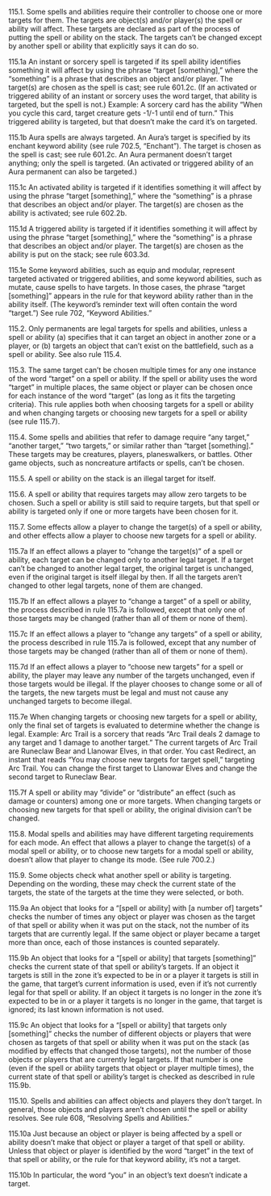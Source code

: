 115.1. Some spells and abilities require their controller to choose one or more targets for them. The targets are object(s) and/or player(s) the spell or ability will affect. These targets are declared as part of the process of putting the spell or ability on the stack. The targets can’t be changed except by another spell or ability that explicitly says it can do so.

115.1a An instant or sorcery spell is targeted if its spell ability identifies something it will affect by using the phrase “target [something],” where the “something” is a phrase that describes an object and/or player. The target(s) are chosen as the spell is cast; see rule 601.2c. (If an activated or triggered ability of an instant or sorcery uses the word target, that ability is targeted, but the spell is not.)
Example: A sorcery card has the ability “When you cycle this card, target creature gets -1/-1 until end of turn.” This triggered ability is targeted, but that doesn’t make the card it’s on targeted.

115.1b Aura spells are always targeted. An Aura’s target is specified by its enchant keyword ability (see rule 702.5, “Enchant”). The target is chosen as the spell is cast; see rule 601.2c. An Aura permanent doesn’t target anything; only the spell is targeted. (An activated or triggered ability of an Aura permanent can also be targeted.)

115.1c An activated ability is targeted if it identifies something it will affect by using the phrase “target [something],” where the “something” is a phrase that describes an object and/or player. The target(s) are chosen as the ability is activated; see rule 602.2b.

115.1d A triggered ability is targeted if it identifies something it will affect by using the phrase “target [something],” where the “something” is a phrase that describes an object and/or player. The target(s) are chosen as the ability is put on the stack; see rule 603.3d.

115.1e Some keyword abilities, such as equip and modular, represent targeted activated or triggered abilities, and some keyword abilities, such as mutate, cause spells to have targets. In those cases, the phrase “target [something]” appears in the rule for that keyword ability rather than in the ability itself. (The keyword’s reminder text will often contain the word “target.”) See rule 702, “Keyword Abilities.”

115.2. Only permanents are legal targets for spells and abilities, unless a spell or ability (a) specifies that it can target an object in another zone or a player, or (b) targets an object that can’t exist on the battlefield, such as a spell or ability. See also rule 115.4.

115.3. The same target can’t be chosen multiple times for any one instance of the word “target” on a spell or ability. If the spell or ability uses the word “target” in multiple places, the same object or player can be chosen once for each instance of the word “target” (as long as it fits the targeting criteria). This rule applies both when choosing targets for a spell or ability and when changing targets or choosing new targets for a spell or ability (see rule 115.7).

115.4. Some spells and abilities that refer to damage require “any target,” “another target,” “two targets,” or similar rather than “target [something].” These targets may be creatures, players, planeswalkers, or battles. Other game objects, such as noncreature artifacts or spells, can’t be chosen.

115.5. A spell or ability on the stack is an illegal target for itself.

115.6. A spell or ability that requires targets may allow zero targets to be chosen. Such a spell or ability is still said to require targets, but that spell or ability is targeted only if one or more targets have been chosen for it.

115.7. Some effects allow a player to change the target(s) of a spell or ability, and other effects allow a player to choose new targets for a spell or ability.

115.7a If an effect allows a player to “change the target(s)” of a spell or ability, each target can be changed only to another legal target. If a target can’t be changed to another legal target, the original target is unchanged, even if the original target is itself illegal by then. If all the targets aren’t changed to other legal targets, none of them are changed.

115.7b If an effect allows a player to “change a target” of a spell or ability, the process described in rule 115.7a is followed, except that only one of those targets may be changed (rather than all of them or none of them).

115.7c If an effect allows a player to “change any targets” of a spell or ability, the process described in rule 115.7a is followed, except that any number of those targets may be changed (rather than all of them or none of them).

115.7d If an effect allows a player to “choose new targets” for a spell or ability, the player may leave any number of the targets unchanged, even if those targets would be illegal. If the player chooses to change some or all of the targets, the new targets must be legal and must not cause any unchanged targets to become illegal.

115.7e When changing targets or choosing new targets for a spell or ability, only the final set of targets is evaluated to determine whether the change is legal.
Example: Arc Trail is a sorcery that reads “Arc Trail deals 2 damage to any target and 1 damage to another target.” The current targets of Arc Trail are Runeclaw Bear and Llanowar Elves, in that order. You cast Redirect, an instant that reads “You may choose new targets for target spell,” targeting Arc Trail. You can change the first target to Llanowar Elves and change the second target to Runeclaw Bear.

115.7f A spell or ability may “divide” or “distribute” an effect (such as damage or counters) among one or more targets. When changing targets or choosing new targets for that spell or ability, the original division can’t be changed.

115.8. Modal spells and abilities may have different targeting requirements for each mode. An effect that allows a player to change the target(s) of a modal spell or ability, or to choose new targets for a modal spell or ability, doesn’t allow that player to change its mode. (See rule 700.2.)

115.9. Some objects check what another spell or ability is targeting. Depending on the wording, these may check the current state of the targets, the state of the targets at the time they were selected, or both.

115.9a An object that looks for a “[spell or ability] with [a number of] targets” checks the number of times any object or player was chosen as the target of that spell or ability when it was put on the stack, not the number of its targets that are currently legal. If the same object or player became a target more than once, each of those instances is counted separately.

115.9b An object that looks for a “[spell or ability] that targets [something]” checks the current state of that spell or ability’s targets. If an object it targets is still in the zone it’s expected to be in or a player it targets is still in the game, that target’s current information is used, even if it’s not currently legal for that spell or ability. If an object it targets is no longer in the zone it’s expected to be in or a player it targets is no longer in the game, that target is ignored; its last known information is not used.

115.9c An object that looks for a “[spell or ability] that targets only [something]” checks the number of different objects or players that were chosen as targets of that spell or ability when it was put on the stack (as modified by effects that changed those targets), not the number of those objects or players that are currently legal targets. If that number is one (even if the spell or ability targets that object or player multiple times), the current state of that spell or ability’s target is checked as described in rule 115.9b.

115.10. Spells and abilities can affect objects and players they don’t target. In general, those objects and players aren’t chosen until the spell or ability resolves. See rule 608, “Resolving Spells and Abilities.”

115.10a Just because an object or player is being affected by a spell or ability doesn’t make that object or player a target of that spell or ability. Unless that object or player is identified by the word “target” in the text of that spell or ability, or the rule for that keyword ability, it’s not a target.

115.10b In particular, the word “you” in an object’s text doesn’t indicate a target.